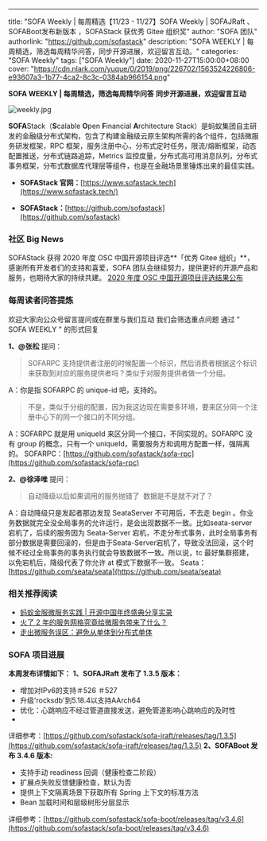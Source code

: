 ---
title: "SOFA Weekly | 每周精选【11/23 - 11/27】SOFA Weekly | SOFAJRaft 、SOFABoot发布新版本 ，SOFAStack 获优秀 Gitee 组织奖"
author: "SOFA 团队"
authorlink: "https://github.com/sofastack"
description: "SOFA WEEKLY | 每周精选，筛选每周精华问答，同步开源进展，欢迎留言互动。"
categories: "SOFA Weekly"
tags: ["SOFA Weekly"]
date: 2020-11-27T15:00:00+08:00
cover: "https://cdn.nlark.com/yuque/0/2019/png/226702/1563524226806-e93607a3-1b77-4ca2-8c3c-0384ab966154.png"


**SOFA WEEKLY | 每周精选，筛选每周精华问答**
**同步开源进展，欢迎留言互动**

![weekly.jpg](https://cdn.nlark.com/yuque/0/2019/jpeg/226702/1562925824761-fc720f21-9622-437b-a783-0b0729eda119.jpeg)

**SOFA**Stack（**S**calable **O**pen **F**inancial **A**rchitecture Stack）是蚂蚁集团自主研发的金融级分布式架构，包含了构建金融级云原生架构所需的各个组件，包括微服务研发框架，RPC 框架，服务注册中心，分布式定时任务，限流/熔断框架，动态配置推送，分布式链路追踪，Metrics 监控度量，分布式高可用消息队列，分布式事务框架，分布式数据库代理层等组件，也是在金融场景里锤炼出来的最佳实践。

- **SOFAStack 官网：**[https://www.sofastack.tech](https://www.sofastack.tech/)

- **SOFAStack：**[https://github.com/sofastack](https://github.com/sofastack)

### 社区 Big News 

SOFAStack 获得 2020 年度 OSC 中国开源项目评选**「优秀 Gitee 组织」**，感谢所有开发者们的支持和喜爱，SOFA 团队会继续努力，提供更好的开源产品和服务，也期待大家的持续共建。
[2020 年度 OSC 中国开源项目评选结果公布](https://www.oschina.net/question/2918182_2320117)
### 
### 每周读者问答提炼

欢迎大家向公众号留言提问或在群里与我们互动
我们会筛选重点问题
通过 " SOFA WEEKLY " 的形式回复

**1、@张松** 提问：
> SOFARPC 支持提供者注册的时候配置一个标识，然后消费者根据这个标识来获取到对应的服务提供者吗？类似于对服务提供者做一个分组。

A：你是指 SOFARPC 的 unique-id 吧，支持的。
> 不是，类似于分组的配置，因为我这边现在需要多环境，要来区分同一个注册中心下的同一个接口的不同分组。

A：SOFARPC 就是用 uniqueId 来区分同一个接口，不同实现的。SOFARPC 没有 group 的概念，只有一个 uniqueId，需要服务方和调用方配置一样，强隔离的。
SOFARPC：[https://github.com/sofastack/sofa-rpc](https://github.com/sofastack/sofa-rpc)

**2、@徐泽唯** 提问：
> 自动降级以后如果调用的服务抛错了  数据是不是就不对了？

A：自动降级只是发起者那边发现 SeataServer 不可用后，不去走 begin 。你业务数据就完全没全局事务的允许运行，是会出现数据不一致。比如seata-server宕机了，后续的服务因为 Seata-Server 宕机，不走分布式事务，此时全局事务有部分数据是需要回滚的，但是由于Seata-Server宕机了，导致没法回滚，这个时候不经过全局事务的事务执行就会导致数据不一致。所以说，tc 最好集群搭建，以免宕机后，降级代表了你允许 at 模式下数据不一致。
Seata：[https://github.com/seata/seata](https://github.com/seata/seata)

### 相关推荐阅读

- [蚂蚁金服微服务实践 | 开源中国年终盛典分享实录](https://www.sofastack.tech/blog/sofastack-oschina-2018/)
- [火了 2 年的服务网格究竟给微服务带来了什么？](http://mp.weixin.qq.com/s?__biz=MzUzMzU5Mjc1Nw==&mid=2247486575&idx=1&sn=ad672eddce2ce3f745157cdee56c8a70&chksm=faa0e3b5cdd76aa390f623afb03c9fddd0c489618708089383ccbdd5c95b2fa96012c1a588d1&scene=21)
- [走出微服务误区：避免从单体到分布式单体](http://mp.weixin.qq.com/s?__biz=MzUzMzU5Mjc1Nw==&mid=2247486495&idx=1&sn=73daf2aeb85b61e5d715a7e9f979dc3b&chksm=faa0e3c5cdd76ad3f93cf744e7ca156dbeef0347cde7f215415273782ba29526fb8c589bfeeb&scene=21)

### SOFA 项目进展

**本周发布详情如下：**
**1、SOFAJRaft 发布了 1.3.5 版本：**
- 增加对IPv6的支持＃526 ＃527
- 升级'rocksdb'到5.18.4以支持AArch64
- 优化：心跳响应不经过管道直接发送，避免管道影响心跳响应的及时性
- 
详细参考：[https://github.com/sofastack/sofa-jraft/releases/tag/1.3.5](https://github.com/sofastack/sofa-jraft/releases/tag/1.3.5)
**2、SOFABoot 发布 3.4.6 版本:**
- 支持手动 readiness 回调（健康检查二阶段）
- 扩展点失败反馈健康检查，默认为否
- 提供上下文隔离场景下获取所有 Spring 上下文的标准方法
- Bean 加载时间和层级树形分层显示

详细参考：[https://github.com/sofastack/sofa-boot/releases/tag/v3.4.6](https://github.com/sofastack/sofa-boot/releases/tag/v3.4.6)
